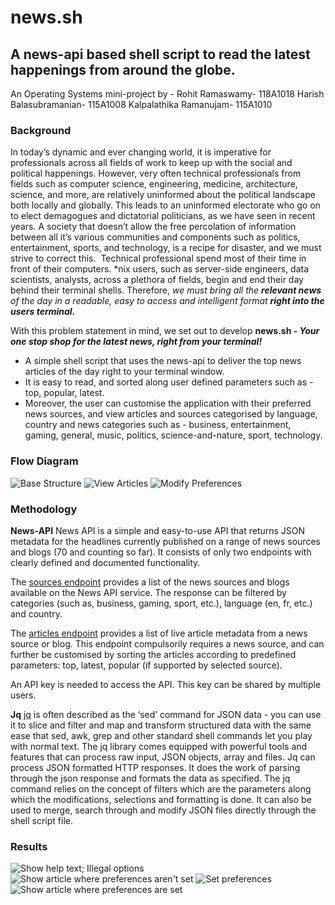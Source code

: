 # news.sh
## A news-api based shell script to read the latest happenings from around the globe.

An Operating Systems mini-project by - 
Rohit Ramaswamy- 118A1018
Harish Balasubramanian- 115A1008
Kalpalathika Ramanujam- 115A1010


### Background
In today’s dynamic and ever changing world, it is imperative for professionals across all fields of work to keep up with the social and political happenings. However, very often technical professionals from fields such as computer science, engineering, medicine, architecture, science, and more, are relatively uninformed about the political landscape both locally and globally. This leads to an uninformed electorate who go on to elect demagogues and dictatorial politicians, as we have seen in recent years. A society that doesn’t allow the free percolation of information between all it’s various communities and components such as politics, entertainment, sports, and technology, is a recipe for disaster, and we must strive to correct this.  Technical professional spend most of their time in front of their computers. \*nix users, such as server-side engineers, data scientists, analysts, across a plethora of fields, begin and end their day behind their terminal shells. Therefore, *we must bring all the **relevant news** of the day in a readable, easy to access and intelligent format **right into the users terminal.***

With this problem statement in mind, we set out to develop **news.sh - *Your one stop shop for the latest news, right from your terminal!*** 
* A simple shell script that uses the news-api to deliver the top news articles of the day right to your terminal window. 
* It is easy to read, and sorted along user defined parameters such as - top, popular, latest. 
* Moreover, the user can customise the application with their preferred news sources, and view articles and sources categorised by language, country and news categories such as - business, entertainment, gaming, general, music, politics, science-and-nature, sport, technology.

### Flow Diagram
![Base Structure](/images/base-structure.png)
![View Articles](/images/viewArticles.png)
![Modify Preferences](/images/modifyPreferences.png)

### Methodology
**News-API**
News API is a simple and easy-to-use API that returns JSON metadata for the headlines currently published on a range of news sources and blogs (70 and counting so far). It consists of only two endpoints with clearly defined and documented functionality.

The [sources endpoint](https://newsapi.org/#apiSources) provides a list of the news sources and blogs available on the News API service. The response can be filtered by categories (such as, business, gaming, sport, etc.), language (en, fr, etc.) and country.

The [articles endpoint](https://newsapi.org/#apiArticles) provides a list of live article metadata from a news source or blog. This endpoint compulsorily requires a news source, and can further be customised by sorting the articles according to predefined parameters: top, latest, popular (if supported by selected source).

An API key is needed to access the API. This key can be shared by multiple users. 

**Jq**
[jq](https://stedolan.github.io/jq/) is often described as the ‘sed’ command for JSON data - you can use it to slice and filter and map and transform structured data with the same ease that sed, awk, grep and other standard shell commands let you play with normal text.
The jq library comes equipped with powerful tools and features that can process raw input, JSON objects, array and files. 
Jq can process JSON formatted HTTP responses. It does the work of parsing through the json response and formats the data as specified. The jq command relies on the concept of filters which are the parameters along which the modifications, selections and formatting is done. It can also be used to merge, search through and modify JSON files directly through the shell script file.


### Results
![Show help text; Illegal options](/images/ss1.png)
![Show article where preferences aren't set](/images/ss2.png)
![Set preferences](/images/ss3.png)
![Show article where preferences are set](/images/ss4.png)
